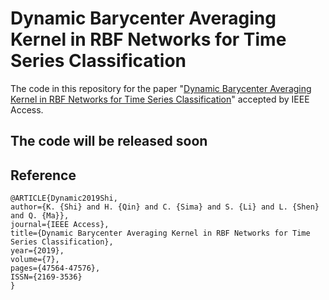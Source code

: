 # Dynamic Barycenter Averaging Kernel in RBF Networks for Time Series Classification
The code in this repository for the paper "[Dynamic Barycenter Averaging Kernel in RBF Networks for Time Series Classification](https://ieeexplore.ieee.org/abstract/document/8684820)" accepted by IEEE Access.



## The code will be released soon





## Reference

```
@ARTICLE{Dynamic2019Shi, 
author={K. {Shi} and H. {Qin} and C. {Sima} and S. {Li} and L. {Shen} and Q. {Ma}}, 
journal={IEEE Access}, 
title={Dynamic Barycenter Averaging Kernel in RBF Networks for Time Series Classification}, 
year={2019}, 
volume={7}, 
pages={47564-47576}, 
ISSN={2169-3536}
}
```

